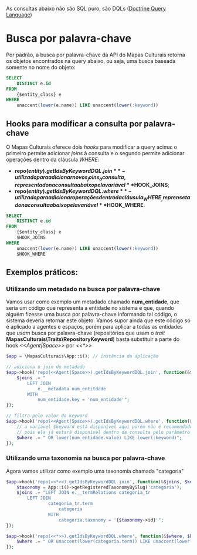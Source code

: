 As consultas abaixo não são SQL puro, são DQLs ([Doctrine Query Language](http://doctrine-orm.readthedocs.org/projects/doctrine-orm/en/latest/reference/dql-doctrine-query-language.html))
# Busca por palavra-chave
Por padrão, a busca por palavra-chave da API do Mapas Culturais retorna os objetos encontrados na query abaixo, ou seja, uma busca baseada somente no nome do objeto:
```SQL
SELECT 
    DISTINCT e.id 
FROM 
    {$entity_class} e
WHERE 
    unaccent(lower(e.name)) LIKE unaccent(lower(:keyword))
```

## Hooks para modificar a consulta por palavra-chave
O Mapas Culturais oferece dois _hooks_ para modificar a query acima: o primeiro permite adicionar _joins_ à consulta e o segundo permite adicionar operações dentro da cláusula _WHERE_:
- **repo($entity).getIdsByKeywordDQL.join** - utilizado para adicionar novos _joins_ à consulta, representado na consulta abaixo pela variável **$HOOK_JOINS**; 
- **repo($entity).getIdsByKeywordDQL.where** - utilizado para adicionar operações dentro da cláusula _WHERE_, reprensetado na consulta abaixo pela variável **$HOOK_WHERE**.

```SQL
SELECT 
    DISTINCT e.id 
FROM 
    {$entity_class} e 
    $HOOK_JOINS
WHERE 
    unaccent(lower(e.name)) LIKE unaccent(lower(:keyword)) 
    $HOOK_WHERE
```

## Exemplos práticos:
### Utilizando um metadado na busca por palavra-chave
Vamos usar como exemplo um metadado chamado __num_entidade__, que seria um código que representa a entidade no sistema e que, quando alguém fizesse uma busca por palavra-chave informando tal código, o sistema deveria retornar este objeto. Vamos supor ainda que este código só é aplicado a agentes e espaços, porém para aplicar a todas as entidades que _usam_ busca por palavra-chave (repositórios que usam o _trait_ **MapasCulturais\Traits\RepositoryKeyword**) basta substituir a parte do hook _<\<Agent|Space\>>_ por _<<*>>_
```PHP
$app = \MapasCulturais\App::i(); // instância da aplicação

// adiciona o join do metadado
$app->hook('repo(<<Agent|Space>>).getIdsByKeywordDQL.join', function(&$joins, $keyword){
    $joins .= "
        LEFT JOIN 
            e.__metadata num_entitdade 
        WITH 
            num_entidade.key = 'num_entidade'";
});

// filtra pelo valor do keyword
$app->hook('repo(<<Agent|Space>>).getIdsByKeywordDQL.where', function(&$where, $keyword){
    // a variável $keyword está disponível aqui porém não é recomendado que esta seja utilizada diretamente na consulta
    // pois ela já estará disponível dentro da consulta pelo parâmetro :keyword.
    $where .= " OR lower(num_entidade.value) LIKE lower(:keyword)";
});
```
### Utilizando uma taxonomia na busca por palavra-chave
Agora vamos utilizar como exemplo uma taxonomia chamada "categoria"
```PHP
$app->hook('repo(<<*>>).getIdsByKeywordDQL.join', function(&$joins, $keyword) {
    $taxonomy = App::i()->getRegisteredTaxonomyBySlug('categoria');
    $joins .= "LEFT JOIN e.__termRelations categoria_tr
        LEFT JOIN
                categoria_tr.term
                    categoria
                WITH
                    categoria.taxonomy = '{$taxonomy->id}'";
});

$app->hook('repo(<<*>>).getIdsByKeywordDQL.where', function(&$where, $keyword) {
    $where .= " OR unaccent(lower(categoria.term)) LIKE unaccent(lower(:keyword)) ";
});
```
